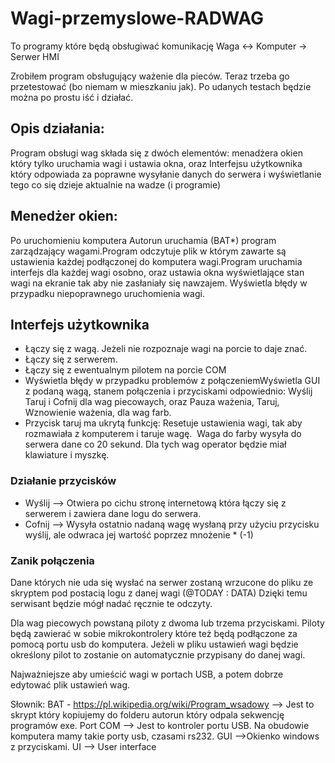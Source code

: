 # Wagi-przemyslowe-RADWAG
To programy które będą obsługiwać komunikację Waga &lt;-> Komputer -> Serwer HMI 

Zrobiłem program obsługujący ważenie dla pieców.
Teraz trzeba go przetestować (bo niemam w mieszkaniu jak). Po udanych testach będzie można po prostu iść i działać.  

## Opis działania:
Program obsługi wag składa się z dwóch elementów: menadżera okien który tylko uruchamia wagi i ustawia okna, oraz Interfejsu użytkownika który odpowiada za poprawne wysyłanie danych do serwera i wyświetlanie tego co się dzieje aktualnie na wadze (i programie)
## Menedżer okien:
Po uruchomieniu komputera Autorun uruchamia (BAT*) program zarządzający wagami.Program odczytuje plik w którym zawarte są ustawienia każdej podłączonej do komputera wagi.Program uruchamia interfejs dla każdej wagi osobno, oraz ustawia okna wyświetlające stan wagi na ekranie tak aby nie zasłaniały się nawzajem. 
Wyświetla błędy w przypadku niepoprawnego uruchomienia wagi.
## Interfejs użytkownika
* Łączy się z wagą. Jeżeli nie rozpoznaje wagi na porcie to daje znać. 
* Łączy się z serwerem. 
* Łączy się z ewentualnym pilotem na porcie COM 
* Wyświetla błędy w przypadku problemów z połączeniemWyświetla GUI z podaną wagą, stanem połączenia i przyciskami odpowiednio: Wyślij Taruj i Cofnij dla wag piecowaych, oraz Pauza ważenia, Taruj, Wznowienie ważenia, dla wag farb. 
* Przycisk taruj ma ukrytą funkcję: Resetuje ustawienia wagi, tak aby rozmawiała z komputerem i taruje wagę. 
Waga do farby wysyła do serwera dane co 20 sekund. Dla tych wag operator będzie miał klawiature i myszkę. 

### Działanie przycisków
* Wyślij --> Otwiera po cichu stronę internetową która łączy się z serwerem i zawiera dane logu do serwera. 
* Cofnij --> Wysyła ostatnio nadaną wagę wysłaną przy użyciu przycisku wyślij, ale odwraca jej wartość poprzez mnożenie * (-1)

### Zanik połączenia
Dane których nie uda się wysłać na serwer zostaną wrzucone do pliku ze skryptem pod postacią logu z danej wagi (@TODAY : DATA)
Dzięki temu serwisant będzie mógł nadać ręcznie te odczyty.

Dla wag piecowych powstaną piloty z dwoma lub trzema przyciskami. Piloty będą zawierać w sobie mikrokontrolery które też będą podłączone za pomocą portu usb do komputera. Jeżeli w pliku ustawień wagi będzie określony pilot to zostanie on automatycznie przypisany do danej wagi. 

Najważniejsze aby umieścić wagi w portach USB, a potem dobrze edytować plik ustawień wag. 

Słownik: BAT - https://pl.wikipedia.org/wiki/Program_wsadowy --> Jest to skrypt który kopiujemy do folderu autorun który odpala sekwencję programów exe. Port COM --> Jest to kontroler portu USB. Na obudowie komputera mamy takie porty usb, czasami rs232. GUI -->Okienko windows z przyciskami. UI --> User interface
